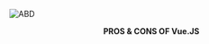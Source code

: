 ![ABD](https://github.com/Wonderful23/-/blob/master/11/t013dad0e25dfb0b247.jpg)
<div><center font-size:25px ><b> PROS & CONS OF Vue.JS<b></center></div>

